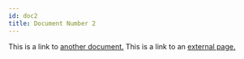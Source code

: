 ```yaml
---
id: doc2
title: Document Number 2
---
```


This is a link to [another document.](doc3.md)
This is a link to an [external page.](http://www.example.com)
